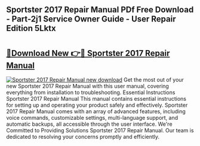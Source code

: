 ## Sportster 2017 Repair Manual PDf Free Download - Part-2j1 Service Owner Guide - User Repair Edition 5Lktx

# <h2><a href="http://bc91018.oget.top/?id=Sportster+2017+Repair+Manual">🔗Download New 👉🔴 Sportster 2017 Repair Manual</a></h2>

[![Sportster 2017 Repair Manual new download](https://i.imgur.com/5g1atiW.png)](http://bc91018.oget.top/?id=Sportster+2017+Repair+Manual)
Get the most out of your new Sportster 2017 Repair Manual with this user manual, covering everything from installation to troubleshooting. Essential Instructions Sportster 2017 Repair Manual This manual contains essential instructions for setting up and operating your product safely and effectively. Sportster 2017 Repair Manual comes with an array of advanced features, including voice commands, customizable settings, multi-language support, and automatic backups, all accessible through the user interface. We're Committed to Providing Solutions Sportster 2017 Repair Manual. Our team is dedicated to resolving your concerns promptly and efficiently.
